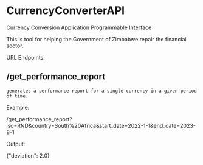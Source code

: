 # CurrencyConverterAPI
Currency Conversion Application Programmable Interface

This is tool for helping the Government of Zimbabwe repair the financial sector.

URL Endpoints:

## /get_performance_report
`generates a performance report for a single currency in a given period of time.`

Example:

/get_performance_report?iso=RND&country=South%20Africa&start_date=2022-1-1&end_date=2023-8-1

Output:

{"deviation": 2.0}

